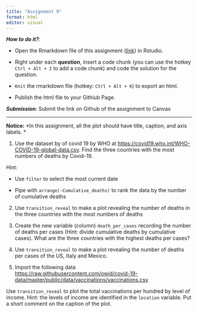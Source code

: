 ```yaml
---
title: "Assignment 9"
format: html
editor: visual
---
```



***How to do it?***: 

- Open the Rmarkdown file of this assignment ([link](assignment9.Rmd)) in Rstudio. 

- Right under each **question**, insert  a code chunk (you can use the hotkey `Ctrl + Alt + I` to add a code chunk) and code the solution for the question. 

- `Knit` the rmarkdown file (hotkey: `Ctrl + Alt + K`) to export an html.  

-  Publish the html file to your Githiub Page. 

***Submission***: Submit the link on Github of the assignment to Canvas






-------

**Notice:** *In this assignment, all the plot should have title, caption, and axis labels. *

1. Use the dataset by of covid 19 by WHO at https://covid19.who.int/WHO-COVID-19-global-data.csv. Find the three countries with the most numbers of deaths by Covid-19. 

Hint: 

-  Use `filter` to select the most current date 

-  Pipe with `arrange(-Cumulative_deaths)` to rank the data by the number of cumulative deaths


2. Use `transition_reveal` to make a plot revealing the number of deaths in the three countries with the most numbers of deaths

3. Create the new variable (column) `death_per_cases` recording the number of deaths per cases (Hint: divide cumulative deaths by cumulative cases).  What are the three countries with the highest deaths per cases? 

4. Use `transition_reveal` to make a plot revealing the number of deaths per cases of the US, Italy and Mexico. 

5. Import the following data https://raw.githubusercontent.com/owid/covid-19-data/master/public/data/vaccinations/vaccinations.csv
                      
Use `transition_reveal` to plot the total vaccinations per hundred by level of income. Hint: the levels of income are identified in the `location` variable. Put a short comment on the caption of the plot. 

